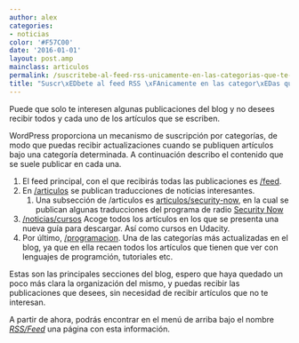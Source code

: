 ```yaml
---
author: alex
categories:
- noticias
color: '#F57C00'
date: '2016-01-01'
layout: post.amp
mainclass: articulos
permalink: /suscritebe-al-feed-rss-unicamente-en-las-categorias-que-te-interesen/
title: "Suscr\xEDbete al feed RSS \xFAnicamente en las categor\xEDas que te interesen"
---
```


Puede que solo te interesen algunas publicaciones del blog y no desees recibir todos y cada uno de los artículos que se escriben.

WordPress proporciona un mecanismo de suscripción por categorías, de modo que puedas recibir actualizaciones cuando se publiquen artículos bajo una categoría determinada. A continuación describo el contenido que se suele publicar en cada una.

  1. El feed principal, con el que recibirás todas las publicaciones es <a href="https://elbauldelprogramador.com/feed" target="_blank">/feed</a>.
  2. En <a href="/category/feed/" target="_blank">/articulos</a> se publican traducciones de noticias interesantes.
      1. Una subsección de /articulos es <a href="/category/security-now-articulos/feed" target="_blank">articulos/security-now</a>, en la cual se publican algunas traducciones del programa de radio <a href="http://twit.tv/sn" target="_blank">Security Now</a>
  3. <a href="/category/cursos/feed" target="_blank">/noticias/cursos</a> Acoge todos los artículos en los que se presenta una nueva guía para descargar. Así como cursos en Udacity.
  4. Por último, <a href="/category/feed" target="_blank">/programacion</a>. Una de las categorías más actualizadas en el blog, ya que en ella recaen todos los artículos que tienen que ver con lenguajes de programción, tutoriales etc.

Estas son las principales secciones del blog, espero que haya quedado un poco más clara la organización del mismo, y puedas recibir las publicaciones que desees, sin necesidad de recibir artículos que no te interesan.

A partir de ahora, podrás encontrar en el menú de arriba bajo el nombre *[RSS/Feed][1]* una página con esta información.



 [1]: https://elbauldelprogramador.com/rssfeed/